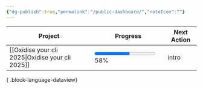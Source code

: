 ```yaml
---
{"dg-publish":true,"permalink":"/public-dashboard/","noteIcon":""}
---
```


| Project                                             | Progress                                                       | Next Action |
| --------------------------------------------------- | -------------------------------------------------------------- | ----------- |
| [[Oxidise your cli 2025\|Oxidise your cli 2025]] | <progress value='57.692307692307686' max='100'></progress> 58% | intro       |

{ .block-language-dataview}